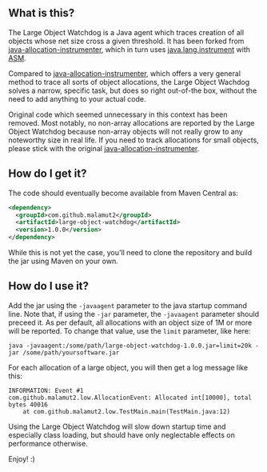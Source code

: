 
## What is this?

The Large Object Watchdog is a Java agent which traces creation of all objects whose net size
cross a given threshold. It has been forked from [java-allocation-instrumenter], which in turn
uses [java.lang.instrument] with [ASM].

Compared to [java-allocation-instrumenter], which offers a very general method to trace all sorts
of object allocations, the Large Object Wachdog solves a narrow, specific task, but does so
right out-of-the box, without the need to add anything to your actual code.

Original code which seemed unnecessary in this context has been removed. Most notably, 
no non-array allocations are reported by the Large Object Watchdog because non-array objects
will not really grow to any noteworthy size in real life. If you need to track allocations
for small objects, please stick with the original [java-allocation-instrumenter].

## How do I get it?

The code should eventually become available from Maven Central as:

```xml
<dependency>
  <groupId>com.github.malamut2</groupId>
  <artifactId>large-object-watchdog</artifactId>
  <version>1.0.0</version>
</dependency>
```

While this is not yet the case, you'll need to clone the repository and build the jar using Maven
on your own.

## How do I use it?

Add the jar using the `-javaagent` parameter to the java startup command line. Note that, if using
the `-jar` parameter, the `-javaagent` parameter should preceed it. As per default, all allocations
with an object size of 1M or more will be reported. To change that value, use the `limit` parameter,
like here: 

```
java -javaagent:/some/path/large-object-watchdog-1.0.0.jar=limit=20k -jar /some/path/yoursoftware.jar 
```

For each allocation of a large object, you will then get a log message like this:

```
INFORMATION: Event #1
com.github.malamut2.low.AllocationEvent: Allocated int[10000], total bytes 40016
	at com.github.malamut2.low.TestMain.main(TestMain.java:12)
```

Using the Large Object Watchdog will slow down startup time and especially class loading, but should
have only neglectable effects on performance otherwise.

Enjoy! :)

[java.lang.instrument]: http://java.sun.com/javase/7/docs/api/java/lang/instrument/package-summary.html
[ASM]: http://asm.ow2.org/
[java-allocation-instrumenter]: https://github.com/google/allocation-instrumenter
